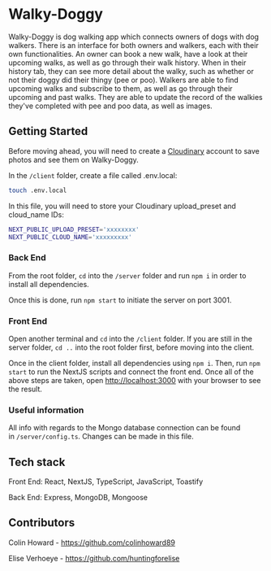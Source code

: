 # Walky-Doggy

Walky-Doggy is dog walking app which connects owners of dogs with dog walkers. There is an interface for both owners and walkers, each with their own functionalities. An owner can book a new walk, have a look at their upcoming walks, as well as go through their walk history. When in their history tab, they can see more detail about the walky, such as whether or not their doggy did their thingy (pee or poo). Walkers are able to find upcoming walks and subscribe to them, as well as go through their upcoming and past walks. They are able to update the record of the walkies they've completed with pee and poo data, as well as images.

## Getting Started

Before moving ahead, you will need to create a [Cloudinary](https://cloudinary.com) account to save photos and see them on Walky-Doggy.

In the `/client` folder, create a file called .env.local:

```bash
touch .env.local
```

In this file, you will need to store your Cloudinary upload_preset and cloud_name IDs:

```bash
NEXT_PUBLIC_UPLOAD_PRESET='xxxxxxxx'
NEXT_PUBLIC_CLOUD_NAME='xxxxxxxxx'
```

### Back End

From the root folder, `cd` into the `/server` folder and run `npm i` in order to install all dependencies.

Once this is done, run `npm start` to initiate the server on port 3001.

### Front End

Open another terminal and `cd` into the `/client` folder. If you are still in the server folder, `cd ..` into the root folder first, before moving into the client.

Once in the client folder, install all dependencies using `npm i`. Then, run `npm start` to run the NextJS scripts and connect the front end. Once all of the above steps are taken, open [http://localhost:3000](http://localhost:3000) with your browser to see the result.

### Useful information

All info with regards to the Mongo database connection can be found in `/server/config.ts`. Changes can be made in this file.



## Tech stack

Front End: React, NextJS, TypeScript, JavaScript, Toastify

Back End: Express, MongoDB, Mongoose



## Contributors

Colin Howard - https://github.com/colinhoward89

Elise Verhoeye - https://github.com/huntingforelise
